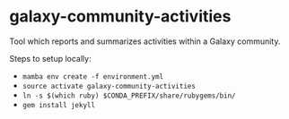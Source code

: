 # galaxy-community-activities
Tool which reports and summarizes activities within a Galaxy community.

Steps to setup locally:
- `mamba env create -f environment.yml`
- `source activate galaxy-community-activities`
- `ln -s $(which ruby) $CONDA_PREFIX/share/rubygems/bin/`
- `gem install jekyll`

